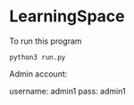 # LearningSpace

To run this program

```python3
python3 run.py
```

Admin account:

username: admin1
pass: admin1